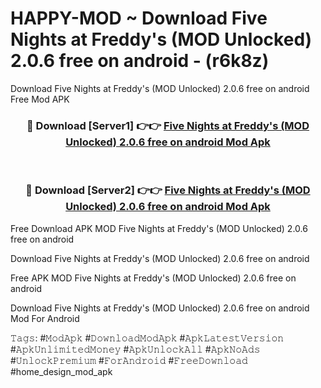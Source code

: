 # HAPPY-MOD ~ Download Five Nights at Freddy's (MOD Unlocked) 2.0.6 free on android - (r6k8z)
Download Five Nights at Freddy's (MOD Unlocked) 2.0.6 free on android Free Mod APK

<div align="center">
<h3>🔴 Download [Server1] 👉👉 <a href="https://apk-comot.site?title=Five_Nights_at_Freddy's_(MOD_Unlocked)_2.0.6_free_on_android">Five Nights at Freddy's (MOD Unlocked) 2.0.6 free on android Mod Apk</a></h3><br>

<h3>🔴 Download [Server2] 👉👉 <a href="https://apk-comot.site?title=Five_Nights_at_Freddy's_(MOD_Unlocked)_2.0.6_free_on_android">Five Nights at Freddy's (MOD Unlocked) 2.0.6 free on android Mod Apk</a></h3>
</div>


Free Download APK MOD Five Nights at Freddy's (MOD Unlocked) 2.0.6 free on android

Download Five Nights at Freddy's (MOD Unlocked) 2.0.6 free on android 

Free APK MOD Five Nights at Freddy's (MOD Unlocked) 2.0.6 free on android 

Download Five Nights at Freddy's (MOD Unlocked) 2.0.6 free on android Mod For Android

𝚃𝚊𝚐𝚜: #𝙼𝚘𝚍𝙰𝚙𝚔 #𝙳𝚘𝚠𝚗𝚕𝚘𝚊𝚍𝙼𝚘𝚍𝙰𝚙𝚔 #𝙰𝚙𝚔𝙻𝚊𝚝𝚎𝚜𝚝𝚅𝚎𝚛𝚜𝚒𝚘𝚗 #𝙰𝚙𝚔𝚄𝚗𝚕𝚒𝚖𝚒𝚝𝚎𝚍𝙼𝚘𝚗𝚎𝚢 #𝙰𝚙𝚔𝚄𝚗𝚕𝚘𝚌𝚔𝙰𝚕𝚕 #𝙰𝚙𝚔𝙽𝚘𝙰𝚍𝚜 #𝚄𝚗𝚕𝚘𝚌𝚔𝙿𝚛𝚎𝚖𝚒𝚞𝚖 #𝙵𝚘𝚛𝙰𝚗𝚍𝚛𝚘𝚒𝚍 #𝙵𝚛𝚎𝚎𝙳𝚘𝚠𝚗𝚕𝚘𝚊𝚍 #home_design_mod_apk
